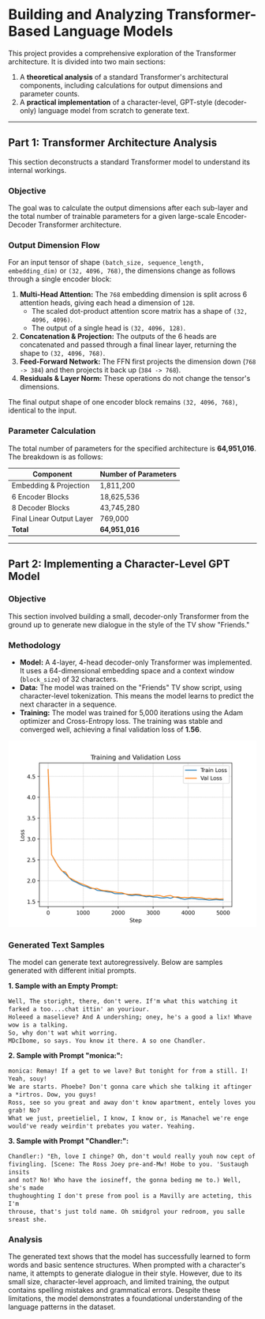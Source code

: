 # Building and Analyzing Transformer-Based Language Models

This project provides a comprehensive exploration of the Transformer architecture. It is divided into two main sections:

1.  A **theoretical analysis** of a standard Transformer's architectural components, including calculations for output dimensions and parameter counts.
2.  A **practical implementation** of a character-level, GPT-style (decoder-only) language model from scratch to generate text.

-----

## Part 1: Transformer Architecture Analysis

This section deconstructs a standard Transformer model to understand its internal workings.

### Objective

The goal was to calculate the output dimensions after each sub-layer and the total number of trainable parameters for a given large-scale Encoder-Decoder Transformer architecture.

### Output Dimension Flow

For an input tensor of shape `(batch_size, sequence_length, embedding_dim)` or `(32, 4096, 768)`, the dimensions change as follows through a single encoder block:

1.  **Multi-Head Attention:** The `768` embedding dimension is split across 6 attention heads, giving each head a dimension of `128`.
      - The scaled dot-product attention score matrix has a shape of `(32, 4096, 4096)`.
      - The output of a single head is `(32, 4096, 128)`.
2.  **Concatenation & Projection:** The outputs of the 6 heads are concatenated and passed through a final linear layer, returning the shape to `(32, 4096, 768)`.
3.  **Feed-Forward Network:** The FFN first projects the dimension down (`768 -> 384`) and then projects it back up (`384 -> 768`).
4.  **Residuals & Layer Norm:** These operations do not change the tensor's dimensions.

The final output shape of one encoder block remains `(32, 4096, 768)`, identical to the input.

### Parameter Calculation

The total number of parameters for the specified architecture is **64,951,016**. The breakdown is as follows:

| Component                 | Number of Parameters |
| ------------------------- | -------------------- |
| Embedding & Projection    | 1,811,200            |
| 6 Encoder Blocks          | 18,625,536           |
| 8 Decoder Blocks          | 43,745,280           |
| Final Linear Output Layer | 769,000              |
| **Total** | **64,951,016** |

-----

## Part 2: Implementing a Character-Level GPT Model

### Objective

This section involved building a small, decoder-only Transformer from the ground up to generate new dialogue in the style of the TV show "Friends."

### Methodology

  - **Model:** A 4-layer, 4-head decoder-only Transformer was implemented. It uses a 64-dimensional embedding space and a context window (`block_size`) of 32 characters.
  - **Data:** The model was trained on the "Friends" TV show script, using character-level tokenization. This means the model learns to predict the next character in a sequence.
  - **Training:** The model was trained for 5,000 iterations using the Adam optimizer and Cross-Entropy loss. The training was stable and converged well, achieving a final validation loss of **1.56**.

![Train & Validation Loss Plot](utils/loss.png)


### Generated Text Samples

The model can generate text autoregressively. Below are samples generated with different initial prompts.

**1. Sample with an Empty Prompt:**

```
Well, The storight, there, don't were. If'm what this watching it farked a too....chat ittin' an youriour.
Holeeed a maselieve? And A undershing; oney, he's a good a lix! Whave wow is a talking.
So, why don't wat whit worring.
MDcIbome, so says. You know it there. A so one Chandler.
```

**2. Sample with Prompt "monica:":**

```
monica: Remay! If a get to we lave? But tonight for from a still. I! Yeah, souy!
We are starts. Phoebe? Don't gonna care which she talking it aftinger a *irtros. Dow, you guys!
Ross, see so you great and away don't know apartment, entely loves you grab! No?
What we just, preetieliel, I know, I know or, is Manachel we're enge would've ready weirdin't prebates you water. Yeahing.
```

**3. Sample with Prompt "Chandler:":**

```
Chandler:) "Eh, love I chinge? Oh, don't would really youh now cept of
fivingling. [Scene: The Ross Joey pre-and-Mw! Hobe to you. 'Sustaugh insits
and not? No! Who have the iosineff, the gonna beding me to.) Well, she's made
thughoughting I don't prese from pool is a Mavilly are acteting, this I'm
throuse, that's just told name. Oh smidgrol your redroom, you salle sreast she.
```

### Analysis

The generated text shows that the model has successfully learned to form words and basic sentence structures. When prompted with a character's name, it attempts to generate dialogue in their style. However, due to its small size, character-level approach, and limited training, the output contains spelling mistakes and grammatical errors. Despite these limitations, the model demonstrates a foundational understanding of the language patterns in the dataset.